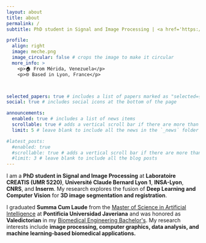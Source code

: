 ```yaml
---
layout: about
title: about
permalink: /
subtitle: PhD student in Signal and Image Processing | <a href='https://www.creatis.insa-lyon.fr/site/fr'>Laboratoire CREATIS</a> | <a href='https://www.creatis.insa-lyon.fr/site/fr/equipe-de-recherche/myriad'>MYRIAD team</a> | Université Claude Bernard Lyon I 

profile:
  align: right
  image: meche.png
  image_circular: false # crops the image to make it circular
  more_info: >
    <p>🏠 From Mérida, Venezuela</p>
    <p>🌐 Based in Lyon, France</p>



selected_papers: true # includes a list of papers marked as "selected={true}"
social: true # includes social icons at the bottom of the page

announcements:
  enabled: true # includes a list of news items
  scrollable: true # adds a vertical scroll bar if there are more than 3 news items
  limit: 5 # leave blank to include all the news in the `_news` folder

#latest_posts:
  #enabled: true
  #scrollable: true # adds a vertical scroll bar if there are more than 3 new posts items
  #limit: 3 # leave blank to include all the blog posts
---
```



I am a **PhD student in Signal and Image Processing** at **Laboratoire CREATIS (UMR 5220)**, **Université Claude Bernard Lyon 1**, **INSA-Lyon**, **CNRS**, and **Inserm**. My research explores the fusion of **Deep Learning and Computer Vision** for **3D image segmentation and registration**. 

I graduated **Summa Cum Laude** from the [Master of Science in Artificial Intelligence](https://www.javeriana.edu.co/maestria-inteligencia-artificial) at **Pontificia Universidad Javeriana** and was honored as **Valedictorian** in my [Biomedical Engineering Bachelor's](https://www.escuelaing.edu.co/es/programas/ingenieria-biomedica/). My research interests include **image processing, computer graphics, data analysis, and machine learning-based biomedical applications.**
